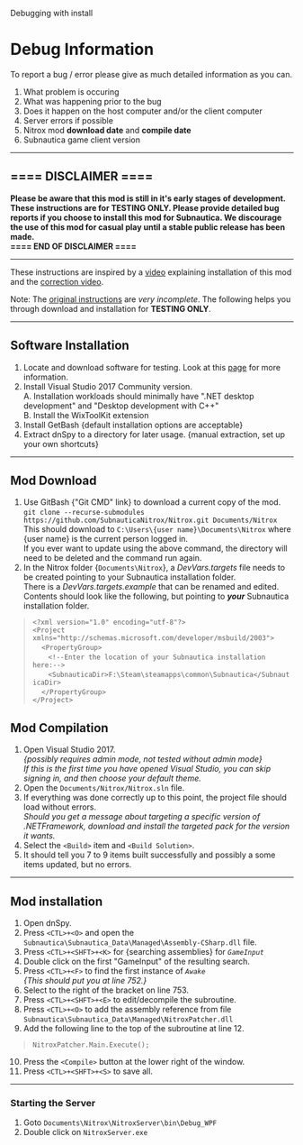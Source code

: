Debugging with install

# Debug Information
To report a bug / error please give as much detailed information as you can.
1. What problem is occuring
2. What was happening prior to the bug
3. Does it happen on the host computer and/or the client computer
4. Server errors if possible
5. Nitrox mod **download date** and **compile date**
6. Subnautica game client version

***

## ==== DISCLAIMER ====
**Please be aware that this mod is still in it's early stages of development.  These instructions are for TESTING ONLY.  Please provide detailed bug reports if you choose to install this mod for Subnautica.  We discourage the use of this mod for casual play until a stable public release has been made.<BR>
==== END OF DISCLAIMER ====**

***
These instructions are inspired by a [video](https://www.youtube.com/watch?v=_0IQ4VvTRXc) explaining installation of this mod and the [correction video](https://www.youtube.com/watch?v=UASjJ-ei1HQ).

Note: The [original instructions](https://github.com/SubnauticaNitrox/Nitrox/wiki/Setting-up-a-development-environment-for-Nitrox) are _very incomplete_.  The following helps you through download and installation for **TESTING ONLY**.
***

## Software Installation
1. Locate and download software for testing.  Look at this [page](https://github.com/SubnauticaNitrox/Nitrox/wiki/Software-Used-for-Development-&-Installation) for more information.
2. Install Visual Studio 2017 Community version.<BR>
   A. Installation workloads should minimally have ".NET desktop development" and "Desktop development with C++"<BR>
   B. Install the WixToolKit extension
3. Install GetBash {default installation options are acceptable}
4. Extract dnSpy to a directory for later usage. {manual extraction, set up your own shortcuts}

***

## Mod Download
1. Use GitBash {"Git CMD" link} to download a current copy of the mod.<BR>
   `git clone --recurse-submodules https://github.com/SubnauticaNitrox/Nitrox.git Documents/Nitrox`<BR>
   This should download to `C:\Users\{user name}\Documents\Nitrox` where {user name} is the current person logged in.<BR>
   If you ever want to update using the above command, the directory will need to be deleted and the command run again.
2. In the Nitrox folder {`Documents\Nitrox`}, a _DevVars.targets_ file needs to be created pointing to your Subnautica installation folder.<BR>
   There is a _DevVars.targets.example_ that can be renamed and edited.<BR>
   Contents should look like the following, but pointing to _**your**_ Subnautica installation folder.<BR>
>`<?xml version="1.0" encoding="utf-8"?>`<BR>
`<Project xmlns="http://schemas.microsoft.com/developer/msbuild/2003">`<BR>
&nbsp;&nbsp;&nbsp;&nbsp;`<PropertyGroup>`<BR>
&nbsp;&nbsp;&nbsp;&nbsp;&nbsp;&nbsp;&nbsp;`<!--Enter the location of your Subnautica installation here:-->`<BR>
&nbsp;&nbsp;&nbsp;&nbsp;&nbsp;&nbsp;&nbsp;`<SubnauticaDir>F:\Steam\steamapps\common\Subnautica</SubnauticaDir>`<BR>
&nbsp;&nbsp;&nbsp;&nbsp;`</PropertyGroup>`<BR>
`</Project>`<BR>
## Mod Compilation
1. Open Visual Studio 2017.<BR>
   _{possibly requires admin mode, not tested without admin mode}<BR>
   If this is the first time you have opened Visual Studio, you can skip signing in, and then choose your default theme._
2. Open the `Documents/Nitrox/Nitrox.sln` file.
3. If everything was done correctly up to this point, the project file should load without errors.<BR>
   _Should you get a message about targeting a specific version of .NETFramework, download and install the targeted pack for the version it wants._
4. Select the `<Build>` item and `<Build Solution>`.
5. It should tell you 7 to 9 items built successfully and possibly a some items updated, but no errors.

***

## Mod installation
1. Open dnSpy.
2. Press `<CTL>+<O>` and open the `Subnautica\Subnautica_Data\Managed\Assembly-CSharp.dll` file.
3. Press `<CTL>+<SHFT>+<K>` for {searching assemblies} for _`GameInput`_
4. Double click on the first "GameInput" of the resulting search.
5. Press `<CTL>+<F>` to find the first instance of _`Awake`_<BR>
   _{This should put you at line 752.}_
6. Select to the right of the bracket on line 753.
7. Press `<CTL>+<SHFT>+<E>` to edit/decompile the subroutine.
8. Press `<CTL>+<O>` to add the assembly reference from file `Subnautica\Subnautica_Data\Managed\NitroxPatcher.dll`
9. Add the following line to the top of the subroutine at line 12.
>  `NitroxPatcher.Main.Execute();`
10. Press the `<Compile>` button at the lower right of the window.
11. Press `<CTL>+<SHFT>+<S>` to save all.

***

### Starting the Server
1. Goto `Documents\Nitrox\NitroxServer\bin\Debug_WPF`
2. Double click on `NitroxServer.exe`

